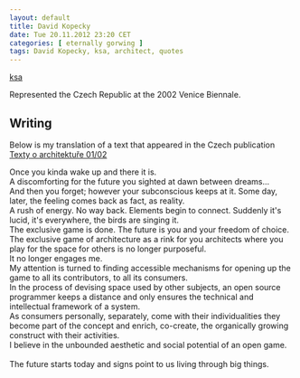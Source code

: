 ```yaml
---
layout: default
title: David Kopecky
date: Tue 20.11.2012 23:20 CET
categories: [ eternally gorwing ]
tags: David Kopecky, ksa, architect, quotes
---
```




[ksa](http://www.ksa.cz)

Represented the Czech Republic at the 2002 Venice Biennale.


## Writing

Below is my translation of a text that appeared in the Czech publication [Texty
o architektuře 01/02](http://kruh.info/)


Once you kinda wake up and there it is.  
A discomforting for the future you sighted at dawn between dreams...  
And then you forget; however your subconscious keeps at it. Some day, later, the
feeling comes back as fact, as reality.  
A rush of energy. No way back. Elements begin to connect. Suddenly it's lucid,
it's everywhere, the birds are singing it.  
The exclusive game is done. The future is you and your freedom of choice.  
The exclusive game of architecture as a rink for you architects where you play for
the space for others is no longer purposeful.  
It no longer engages me.  
My attention is turned to finding accessible mechanisms for opening up the game
to all its contributors, to all its consumers.  
In the process of devising space used by other subjects, an open source
programmer keeps a distance and only ensures the technical and intellectual
framework of a system.  
As consumers personally, separately, come  with their individualities they
become part of the concept and enrich, co-create, the organically growing
construct with their activities.  
I believe in the unbounded aesthetic and social potential of an open game.  
<br>
The future starts today and signs point to us living through big things.  
<br>

